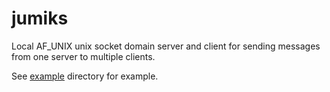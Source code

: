 # jumiks

Local AF_UNIX unix socket domain server and client for sending
messages from one server to multiple clients.

See [example](example) directory for example.
